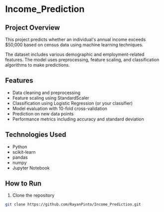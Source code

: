 # Income_Prediction

## Project Overview

This project predicts whether an individual's annual income exceeds $50,000 based on census data using machine learning techniques.

The dataset includes various demographic and employment-related features. The model uses preprocessing, feature scaling, and classification algorithms to make predictions.

## Features

- Data cleaning and preprocessing  
- Feature scaling using StandardScaler  
- Classification using Logistic Regression (or your classifier)  
- Model evaluation with 10-fold cross-validation  
- Prediction on new data points  
- Performance metrics including accuracy and standard deviation  

## Technologies Used

- Python  
- scikit-learn  
- pandas  
- numpy  
- Jupyter Notebook  

## How to Run

1. Clone the repository  
```bash
git clone https://github.com/RayanPinto/Income_Prediction.git
